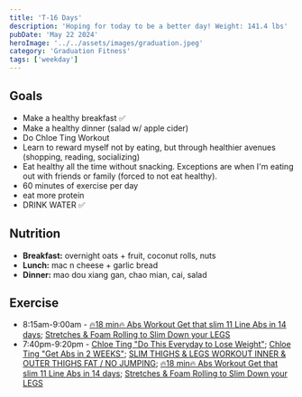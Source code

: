 ```yaml
---
title: 'T-16 Days'
description: 'Hoping for today to be a better day! Weight: 141.4 lbs'
pubDate: 'May 22 2024'
heroImage: '../../assets/images/graduation.jpeg'
category: 'Graduation Fitness'
tags: ['weekday']
---
```


## Goals

- Make a healthy breakfast ✅
- Make a healthy dinner (salad w/ apple cider)
- Do Chloe Ting Workout
- Learn to reward myself not by eating, but through healthier avenues (shopping, reading, socializing)
- Eat healthy all the time without snacking. Exceptions are when I'm eating out with friends or family (forced to not eat healthy).
- 60 minutes of exercise per day
- eat more protein
- DRINK WATER ✅

## Nutrition

- **Breakfast:** overnight oats + fruit, coconut rolls, nuts
- **Lunch:** mac n cheese + garlic bread
- **Dinner:** mao dou xiang gan, chao mian, cai, salad

## Exercise

- 8:15am-9:00am - [🔥18 min🔥 Abs Workout Get that slim 11 Line Abs in 14 days](https://www.youtube.com/watch?v=IGHNSH9y87o); [Stretches & Foam Rolling to Slim Down your LEGS](https://www.youtube.com/watch?v=zF7LFDfKEGY)
- 7:40pm-9:20pm - [Chloe Ting "Do This Everyday to Lose Weight"](https://www.youtube.com/watch?v=2MoGxae-zyo); [Chloe Ting "Get Abs in 2 WEEKS"](https://www.youtube.com/watch?v=2pLT-olgUJs); [SLIM THIGHS & LEGS WORKOUT INNER & OUTER THIGHS FAT / NO JUMPING](https://www.youtube.com/watch?v=NDsjmxTROEo); [🔥18 min🔥 Abs Workout Get that slim 11 Line Abs in 14 days](https://www.youtube.com/watch?v=IGHNSH9y87o); [Stretches & Foam Rolling to Slim Down your LEGS](https://www.youtube.com/watch?v=zF7LFDfKEGY)
